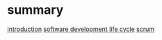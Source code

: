 # summary

[introduction](lectures/00_intro.md)
[software development life cycle](lectures/01_sdlc.md)
[scrum](lectures/02_scrum.md)
